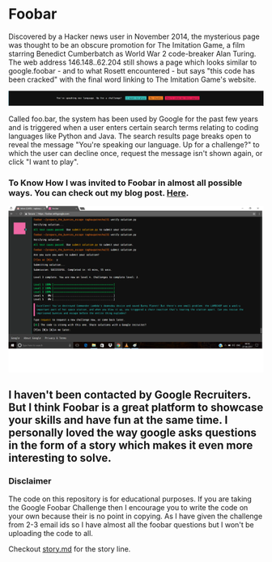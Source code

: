 # Foobar
Discovered by a Hacker news user in November 2014, the mysterious page was thought to be an obscure promotion for The Imitation Game, a film starring Benedict Cumberbatch as World War 2 code-breaker Alan Turing. The web address 146.148..62.204 still shows a page which looks similar to google.foobar - and to what Rosett encountered - but says "this code has been cracked" with the final word linking to The Imitation Game's website.

<img src="https://github.com/raghavpatnecha/Foobar/blob/master/fooinvite.png">

Called foo.bar, the system has been used by Google for the past few years and is triggered when a user enters certain search terms relating to coding languages like Python and Java. The search results page breaks open to reveal the message "You're speaking our language. Up for a challenge?" to which the user can decline once, request the message isn't shown again, or click "I want to play".


### To Know How I was invited to Foobar in almost all possible ways. You can check out my blog post. [Here](https://medium.com/@raghavpatnecha06/how-i-accidentally-opened-foobar-in-almost-all-possible-ways-afcd07ff70eb).


<img src="https://github.com/raghavpatnecha/Foobar/blob/master/share_solutions_level3_done.png">

## I haven't been contacted by Google Recruiters. But I think Foobar is a great platform to showcase your skills and have fun at the same time. I personally loved the way google asks questions in the form of a story which makes it even more interesting to solve.

### Disclaimer
The code on this repository is for educational purposes. If you are taking the Google Foobar Challenge then I encourage you to write the code on your own because their is no point in copying. As I have given the challenge from 2-3 email ids so I have almost all the foobar questions but I won't be uploading the code to all.

Checkout [story.md](https://github.com/n3a9/google-foobar/blob/master/story.md) for the story line.
